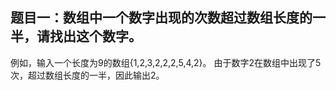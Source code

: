 ## 题目一：数组中一个数字出现的次数超过数组长度的一半，请找出这个数字。
例如，输入一个长度为9的数组{1,2,3,2,2,2,5,4,2}。
由于数字2在数组中出现了5次，超过数组长度的一半，因此输出2。
